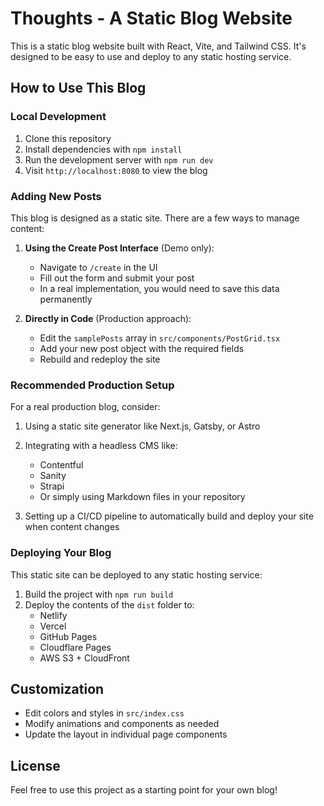 
# Thoughts - A Static Blog Website

This is a static blog website built with React, Vite, and Tailwind CSS. It's designed to be easy to use and deploy to any static hosting service.

## How to Use This Blog

### Local Development

1. Clone this repository
2. Install dependencies with `npm install`
3. Run the development server with `npm run dev`
4. Visit `http://localhost:8080` to view the blog

### Adding New Posts

This blog is designed as a static site. There are a few ways to manage content:

1. **Using the Create Post Interface** (Demo only):
   - Navigate to `/create` in the UI
   - Fill out the form and submit your post
   - In a real implementation, you would need to save this data permanently

2. **Directly in Code** (Production approach):
   - Edit the `samplePosts` array in `src/components/PostGrid.tsx`
   - Add your new post object with the required fields
   - Rebuild and redeploy the site

### Recommended Production Setup

For a real production blog, consider:

1. Using a static site generator like Next.js, Gatsby, or Astro
2. Integrating with a headless CMS like:
   - Contentful
   - Sanity
   - Strapi
   - Or simply using Markdown files in your repository

3. Setting up a CI/CD pipeline to automatically build and deploy your site when content changes

### Deploying Your Blog

This static site can be deployed to any static hosting service:

1. Build the project with `npm run build`
2. Deploy the contents of the `dist` folder to:
   - Netlify
   - Vercel
   - GitHub Pages
   - Cloudflare Pages
   - AWS S3 + CloudFront

## Customization

- Edit colors and styles in `src/index.css`
- Modify animations and components as needed
- Update the layout in individual page components

## License

Feel free to use this project as a starting point for your own blog!
